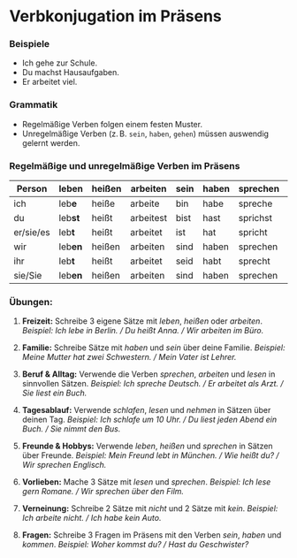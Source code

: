 # Verbkonjugation im Präsens

### Beispiele

- Ich gehe zur Schule.
- Du machst Hausaufgaben.
- Er arbeitet viel.

### Grammatik

- Regelmäßige Verben folgen einem festen Muster.
- Unregelmäßige Verben (z. B. `sein`, `haben`, `gehen`) müssen auswendig gelernt werden.

### Regelmäßige und unregelmäßige Verben im Präsens

| Person    | leben     | heißen | arbeiten  | sein | haben | sprechen | schlafen | lesen | nehmen |
| --------- | --------- | ------ | --------- | ---- | ----- | -------- | -------- | ----- | ------ |
| ich       | leb**e**  | heiße  | arbeite   | bin  | habe  | spreche  | schlafe  | lese  | nehme  |
| du        | leb**st** | heißt  | arbeitest | bist | hast  | sprichst | schläfst | liest | nimmst |
| er/sie/es | leb**t**  | heißt  | arbeitet  | ist  | hat   | spricht  | schläft  | liest | nimmt  |
| wir       | leb**en** | heißen | arbeiten  | sind | haben | sprechen | schlafen | lesen | nehmen |
| ihr       | leb**t**  | heißt  | arbeitet  | seid | habt  | sprecht  | schlaft  | lest  | nehmt  |
| sie/Sie   | leb**en** | heißen | arbeiten  | sind | haben | sprechen | schlafen | lesen | nehmen |

### Übungen:

1. **Freizeit:** Schreibe 3 eigene Sätze mit _leben_, _heißen_ oder _arbeiten_.
   _Beispiel: Ich lebe in Berlin. / Du heißt Anna. / Wir arbeiten im Büro._

2. **Familie:** Schreibe Sätze mit _haben_ und _sein_ über deine Familie.
   _Beispiel: Meine Mutter hat zwei Schwestern. / Mein Vater ist Lehrer._

3. **Beruf & Alltag:** Verwende die Verben _sprechen_, _arbeiten_ und _lesen_ in sinnvollen Sätzen.
   _Beispiel: Ich spreche Deutsch. / Er arbeitet als Arzt. / Sie liest ein Buch._

4. **Tagesablauf:** Verwende _schlafen_, _lesen_ und _nehmen_ in Sätzen über deinen Tag.
   _Beispiel: Ich schlafe um 10 Uhr. / Du liest jeden Abend ein Buch. / Sie nimmt den Bus._

5. **Freunde & Hobbys:** Verwende _leben_, _heißen_ und _sprechen_ in Sätzen über Freunde.
   _Beispiel: Mein Freund lebt in München. / Wie heißt du? / Wir sprechen Englisch._

6. **Vorlieben:** Mache 3 Sätze mit _lesen_ und _sprechen_.
   _Beispiel: Ich lese gern Romane. / Wir sprechen über den Film._

7. **Verneinung:** Schreibe 2 Sätze mit _nicht_ und 2 Sätze mit _kein_.
   _Beispiel: Ich arbeite nicht. / Ich habe kein Auto._

8. **Fragen:** Schreibe 3 Fragen im Präsens mit den Verben _sein_, _haben_ und _kommen_.
   _Beispiel: Woher kommst du? / Hast du Geschwister?_
